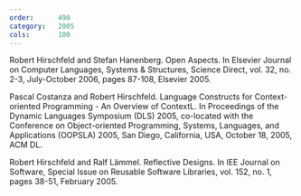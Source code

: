 ```yaml
---
order:      490
category:   2005
cols:       100
---
```

Robert Hirschfeld and Stefan Hanenberg. Open Aspects. In Elsevier Journal on Computer Languages, Systems & Structures, Science Direct, vol. 32, no. 2-3, July-October 2006, pages 87-108, Elsevier 2005.

Pascal Costanza and Robert Hirschfeld. Language Constructs for Context-oriented Programming - An Overview of ContextL. In Proceedings of the Dynamic Languages Symposium (DLS) 2005, co-located with the Conference on Object-oriented Programming, Systems, Languages, and Applications (OOPSLA) 2005, San Diego, California, USA, October 18, 2005, ACM DL.

Robert Hirschfeld and Ralf Lämmel. Reflective Designs. In IEE Journal on Software, Special Issue on Reusable Software Libraries, vol. 152, no. 1, pages 38-51, February 2005.
